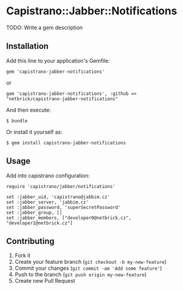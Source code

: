# Capistrano::Jabber::Notifications

TODO: Write a gem description

## Installation

Add this line to your application's Gemfile:

    gem 'capistrano-jabber-notifications'

or

    gem 'capistrano-jabber-notifications', :github => "netbrick/capistrano-jabber-notifications"

And then execute:

    $ bundle

Or install it yourself as:

    $ gem install capistrano-jabber-notifications

## Usage

Add into capistrano configuration:

    require 'capistrano/jabber/notifications'
    
    set :jabber_uid, 'capistrano@jabbim.cz'
    set :jabber_server, 'jabbim.cz'
    set :jabber_password, 'superSecretPassword'
    set :jabber_group, []
    set :jabber_members, ["developer0@netbrick.cz", "developer1@netbrick.cz"]


## Contributing

1. Fork it
2. Create your feature branch (`git checkout -b my-new-feature`)
3. Commit your changes (`git commit -am 'Add some feature'`)
4. Push to the branch (`git push origin my-new-feature`)
5. Create new Pull Request
